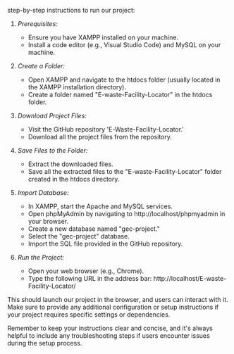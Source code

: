 step-by-step instructions to run our project:

1. *Prerequisites:*
   - Ensure you have XAMPP installed on your machine.
   - Install a code editor (e.g., Visual Studio Code) and MySQL on your machine.

2. *Create a Folder:*
   - Open XAMPP and navigate to the htdocs folder (usually located in the XAMPP installation directory).
   - Create a folder named "E-waste-Facility-Locator" in the htdocs folder.

3. *Download Project Files:*
   - Visit the GitHub repository 'E-Waste-Facility-Locator.'
   - Download all the project files from the repository.

4. *Save Files to the Folder:*
   - Extract the downloaded files.
   - Save all the extracted files to the "E-waste-Facility-Locator" folder created in the htdocs directory.

5. *Import Database:*
   - In XAMPP, start the Apache and MySQL services.
   - Open phpMyAdmin by navigating to http://localhost/phpmyadmin in your browser.
   - Create a new database named "gec-project."
   - Select the "gec-project" database.
   - Import the SQL file provided in the GitHub repository.

6. *Run the Project:*
   - Open your web browser (e.g., Chrome).
   - Type the following URL in the address bar: http://localhost/E-waste-Facility-Locator/

This should launch our project in the browser, and users can interact with it. Make sure to provide any additional configuration or setup instructions if your project requires specific settings or dependencies.

Remember to keep your instructions clear and concise, and it's always helpful to include any troubleshooting steps if users encounter issues during the setup process.
